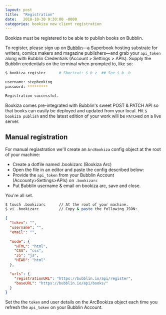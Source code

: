 ```yaml
---
layout: post
title:  "Registration"
date:   2018-10-30 9:30:00 -0000
categories: bookiza new client registration
---
```


Bookiza must be registered to be able to publish books on Bubblin. 


To register, please sign up on [Bubblin](https://bubblin.io/)—a Superbook hosting substrate for writers, comics makers and magazine publishers—and grab your `api_token` along with Bubblin Credentials (Account > Settings > APIs). Supply the Bubblin credentials on the terminal when prompted to, like so: 


```bash
$ bookiza register      # Shortcut: $ b z  ## See $ b -h

username: stephenking
password: *********

Registration successful.

```


Bookiza comes pre-integrated with Bubblin's sweet POST & PATCH API so that books can easily be deployed and updated from your local. Hit `$ bookiza publish` and the latest edition of your work will be `PATCH`ed on a live server. 



## Manual registration

For manual regiastration we'll create an `ArcBookiza` config object at the root of your machine:

- Create a dotfile named .bookizarc (Bookiza Arc)
- Open the file in an editor and paste the config described below:
- Provide the `api_token` from your Bubblin Account (Accounty>Settings>APIs) on `.bookizarc`
- Put Bubblin username & email on bookiza arc, save and close.

You're all set. 

```bash
$ touch .bookizarc      // At the root of your machine.
$ vi .bookizarc         // Copy & paste the following JSON:
```

```json
{
  "token": "",          
  "username": "",
  "email": "",
  
  "mode": {
    "HTML": "html",
    "CSS": "css",
    "JS": "js",
    "HEAD": "html"
  },

  "urls": {
    "registrationURL": "https://bubblin.io/api/register",
    "baseURL": "https://bubblin.io/api/books/"
  }
}


```

Set the the `token` and user details on the ArcBookiza object each time you refresh the `api_token` on your Bubblin Account.



